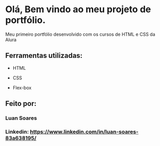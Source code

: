 # Olá, Bem vindo ao meu projeto de portfólio.

Meu primeiro portfólio desenvolvido com os cursos de HTML e CSS da Alura

## Ferramentas utilizadas:

* HTML

* CSS

* Flex-box

## Feito por:

### Luan Soares

### Linkedin: https://www.linkedin.com/in/luan-soares-83a638195/

```
